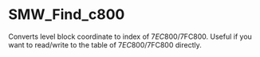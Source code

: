 # SMW_Find_c800
Converts level block coordinate to index of $7EC800/$7FC800. Useful if you want to read/write to the table of $7EC800/$7FC800 directly.
